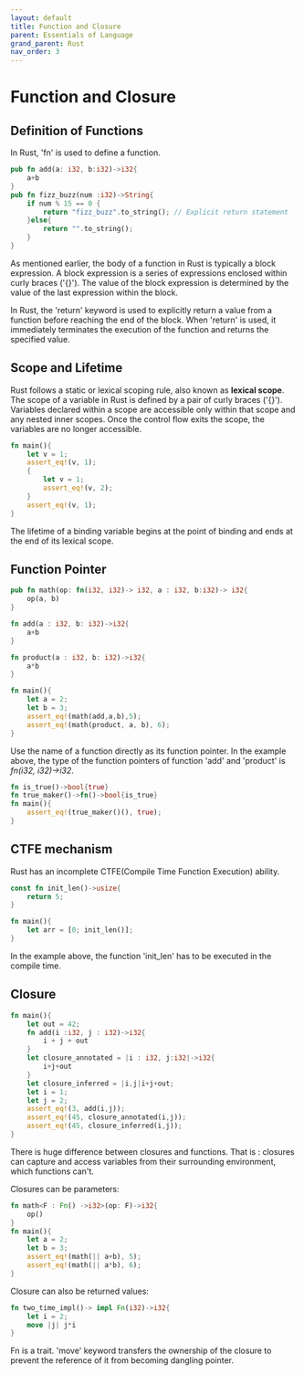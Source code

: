```yaml
---
layout: default
title: Function and Closure
parent: Essentials of Language
grand_parent: Rust
nav_order: 3
--- 
```

# Function and Closure
## Definition of Functions

In Rust, 'fn' is used to define a function.
```rust
pub fn add(a: i32, b:i32)->i32{
    a+b 
}
pub fn fizz_buzz(num :i32)->String{
    if num % 15 == 0 {
        return "fizz_buzz".to_string(); // Explicit return statement
    }else{
        return "".to_string();
    }
}
```

As mentioned earlier, the body of a function in Rust is typically a block expression. A block expression is a series of expressions enclosed within curly braces ('{}'). The value of the block expression is determined by the value of the last expression within the block.

In Rust, the 'return' keyword is used to explicitly return a value from a function before reaching the end of the block. When 'return' is used, it immediately terminates the execution of the function and returns the specified value.

## Scope and Lifetime

Rust follows a static or lexical scoping rule, also known as **lexical scope**. The scope of a variable in Rust is defined by a pair of curly braces ('{}'). Variables declared within a scope are accessible only within that scope and any nested inner scopes. Once the control flow exits the scope, the variables are no longer accessible.

```rust
fn main(){
    let v = 1;
    assert_eq!(v, 1);
    {
        let v = 1;
        assert_eq!(v, 2);
    }
    assert_eq!(v, 1);
}
```
The lifetime of a binding variable begins at the point of binding and ends at the end of its lexical scope. 

## Function Pointer

```rust
pub fn math(op: fn(i32, i32)-> i32, a : i32, b:i32)-> i32{
    op(a, b)
}

fn add(a : i32, b: i32)->i32{
    a+b
}

fn product(a : i32, b: i32)->i32{
    a*b
}

fn main(){
    let a = 2;
    let b = 3;
    assert_eq!(math(add,a,b),5);
    assert_eq!(math(product, a, b), 6);
}
```
Use the name of a function directly as its function pointer. In the example above, the type of the function pointers of function 'add' and 'product' is *fn(i32, i32)->i32*.

```rust
fn is_true()->bool{true}
fn true_maker()->fn()->bool{is_true}
fn main(){
    assert_eq!(true_maker()(), true);
}
```

## CTFE mechanism
Rust has an incomplete CTFE(Compile Time Function Execution) ability.
```rust
const fn init_len()->usize{
    return 5;
}

fn main(){
    let arr = [0; init_len()];
}
```
In the example above, the function 'init_len' has to be executed in the compile time.

## Closure
```rust
fn main(){
    let out = 42;
    fn add(i :i32, j : i32)->i32{
        i + j + out
    }
    let closure_annotated = |i : i32, j:i32|->i32{
        i+j+out
    }
    let closure_inferred = |i,j|i+j+out;
    let i = 1;
    let j = 2;
    assert_eq!(3, add(i,j));
    assert_eq!(45, closure_annotated(i,j));
    assert_eq!(45, closure_inferred(i,j));
}
```
There is huge difference between closures and functions. That is : closures can capture and access variables from their surrounding environment, which functions can't. 

Closures can be parameters:
```rust
fn math<F : Fn() ->i32>(op: F)->i32{
    op()
}
fn main(){
    let a = 2;
    let b = 3;
    assert_eq!(math(|| a+b), 5);
    assert_eq!(math(|| a*b), 6);
}
```
Closure can also be returned values:
```rust
fn two_time_impl()-> impl Fn(i32)->i32{
    let i = 2;
    move |j| j*i
}
```
Fn is a trait. 'move' keyword transfers the ownership of the closure to prevent the reference of it from becoming dangling pointer.